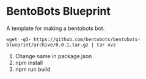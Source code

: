 # BentoBots Blueprint

A template for making a bentobots bot.

`wget -qO- https://github.com/bentobots/bentobots-blueprint/archive/0.0.1.tar.gz | tar xvz`

1. Change name in package.json
2. npm install
3. npm run build

